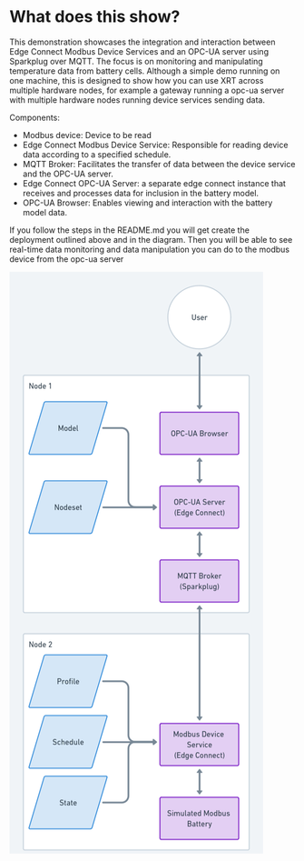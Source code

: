 # What does this show?

This demonstration showcases the integration and interaction between Edge Connect Modbus Device Services and an OPC-UA server using Sparkplug over MQTT. The focus is on monitoring and manipulating temperature data from battery cells. Although a simple demo running on one machine, this is designed to show how you can use XRT across multiple hardware nodes, for example a gateway running a opc-ua server with multiple hardware nodes running device services sending data.

Components:

- Modbus device: Device to be read
- Edge Connect Modbus Device Service: Responsible for reading device data according to a specified schedule.
- MQTT Broker: Facilitates the transfer of data between the device service and the OPC-UA server.
- Edge Connect OPC-UA Server: a separate edge connect instance that receives and processes data for inclusion in the battery model.
- OPC-UA Browser: Enables viewing and interaction with the battery model data.

If you follow the steps in the README.md you will get create the deployment outlined above and in the diagram. Then you will be able to see real-time data monitoring and data manipulation you can do to the modbus device from the opc-ua server

![Alt text](images/Deployment.png)
